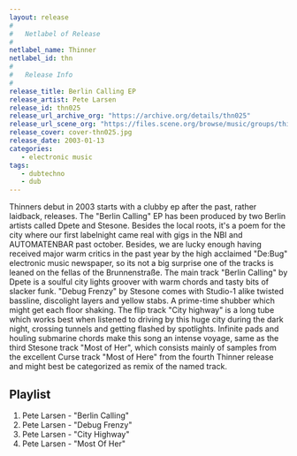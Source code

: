 ```yaml
---
layout: release
#
#   Netlabel of Release
#
netlabel_name: Thinner
netlabel_id: thn
#
#   Release Info
#
release_title: Berlin Calling EP 
release_artist: Pete Larsen
release_id: thn025
release_url_archive_org: "https://archive.org/details/thn025"
release_url_scene_org: "https://files.scene.org/browse/music/groups/thinner/zip/"
release_cover: cover-thn025.jpg
release_date: 2003-01-13
categories:
   - electronic music
tags:
   - dubtechno
   - dub
---
```

Thinners debut in 2003 starts with a clubby ep after the past, rather laidback, releases. The "Berlin Calling" EP has been produced by two Berlin artists called Dpete and Stesone. Besides the local roots, it's a poem for the city where our first labelnight came real with gigs in the NBI and AUTOMATENBAR past october. Besides, we are lucky enough having received major warm critics in the past year by the high acclaimed "De:Bug" electronic music newspaper, so its not a big surprise one of the tracks is leaned on the fellas of the Brunnenstraße. The main track "Berlin Calling" by Dpete is a soulful city lights groover with warm chords and tasty bits of slacker funk. "Debug Frenzy" by Stesone comes with Studio-1 alike twisted bassline, discolight layers and yellow stabs. A prime-time shubber which might get each floor shaking. The flip track "City highway" is a long tube which works best when listened to driving by this huge city during the dark night, crossing tunnels and getting flashed by spotlights. Infinite pads and houling submarine chords make this song an intense voyage, same as the third Stesone track "Most of Her", which consists mainly of samples from the excellent Curse track "Most of Here" from the fourth Thinner release and might best be categorized as remix of the named track.



## Playlist

01. Pete Larsen - "Berlin Calling"
02. Pete Larsen - "Debug Frenzy"
03. Pete Larsen - "City Highway"
04. Pete Larsen - "Most Of Her"